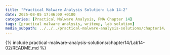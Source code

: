 ```yaml
---
title: "Practical Malware Analysis Solution: Lab 14-2"
date: 2025-08-05 17:46:00 +0100
categories: [Practical Malware Analysis, PMA Chapter 14]
tags: [practical malware analysis, writeup, lab solution]
media_subpath: ../../../practical-malware-analysis-solutions/chapter14/Lab14-02
---
```


{% include practical-malware-analysis-solutions/chapter14/Lab14-02/README.md %}